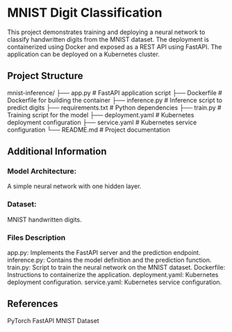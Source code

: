 # MNIST Digit Classification

This project demonstrates training and deploying a neural network to classify handwritten digits from the MNIST dataset. The deployment is containerized using Docker and exposed as a REST API using FastAPI. The application can be deployed on a Kubernetes cluster.

## Project Structure

mnist-inference/
├── app.py # FastAPI application script
├── Dockerfile # Dockerfile for building the container
├── inference.py # Inference script to predict digits
├── requirements.txt # Python dependencies
├── train.py # Training script for the model
├── deployment.yaml # Kubernetes deployment configuration
├── service.yaml # Kubernetes service configuration
└── README.md # Project documentation

## Additional Information

### Model Architecture:

A simple neural network with one hidden layer.

### Dataset:

MNIST handwritten digits.

### Files Description

app.py: Implements the FastAPI server and the prediction endpoint.
inference.py: Contains the model definition and the prediction function.
train.py: Script to train the neural network on the MNIST dataset.
Dockerfile: Instructions to containerize the application.
deployment.yaml: Kubernetes deployment configuration.
service.yaml: Kubernetes service configuration.

## References

PyTorch
FastAPI
MNIST Dataset
